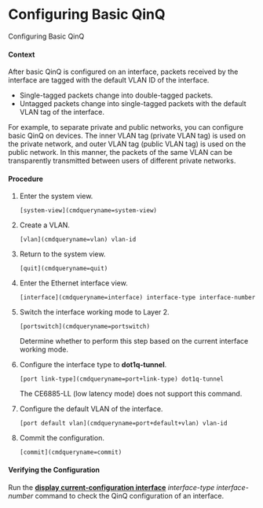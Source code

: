 Configuring Basic QinQ
======================

Configuring Basic QinQ

#### Context

After basic QinQ is configured on an interface, packets received by the interface are tagged with the default VLAN ID of the interface.

* Single-tagged packets change into double-tagged packets.
* Untagged packets change into single-tagged packets with the default VLAN tag of the interface.

For example, to separate private and public networks, you can configure basic QinQ on devices. The inner VLAN tag (private VLAN tag) is used on the private network, and outer VLAN tag (public VLAN tag) is used on the public network. In this manner, the packets of the same VLAN can be transparently transmitted between users of different private networks.


#### Procedure

1. Enter the system view.
   
   
   ```
   [system-view](cmdqueryname=system-view)
   ```
2. Create a VLAN.
   
   
   ```
   [vlan](cmdqueryname=vlan) vlan-id
   ```
3. Return to the system view.
   
   
   ```
   [quit](cmdqueryname=quit)
   ```
4. Enter the Ethernet interface view.
   
   
   ```
   [interface](cmdqueryname=interface) interface-type interface-number
   ```
5. Switch the interface working mode to Layer 2.
   
   
   ```
   [portswitch](cmdqueryname=portswitch)
   ```
   
   
   
   Determine whether to perform this step based on the current interface working mode.
6. Configure the interface type to **dot1q-tunnel**.
   
   
   ```
   [port link-type](cmdqueryname=port+link-type) dot1q-tunnel
   ```
   
   The CE6885-LL (low latency mode) does not support this command.
7. Configure the default VLAN of the interface.
   
   
   ```
   [port default vlan](cmdqueryname=port+default+vlan) vlan-id
   ```
8. Commit the configuration.
   
   
   ```
   [commit](cmdqueryname=commit)
   ```

#### Verifying the Configuration

Run the [**display current-configuration interface**](cmdqueryname=display+current-configuration+interface) *interface-type* *interface-number* command to check the QinQ configuration of an interface.